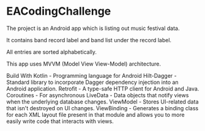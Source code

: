 # EACodingChallenge

The project is an Android app which is listing out music festival data.

It contains band record label and band list under the record label.

All entries are sorted alphabetically.

This app uses MVVM (Model View View-Model) architecture.

Build With
Kotlin - Programming language for Android
Hilt-Dagger - Standard library to incorporate Dagger dependency injection into an Android application.
Retrofit - A type-safe HTTP client for Android and Java.
Coroutines - For asynchronous
LiveData - Data objects that notify views when the underlying database changes.
ViewModel - Stores UI-related data that isn't destroyed on UI changes.
ViewBinding - Generates a binding class for each XML layout file present in that module and allows you to more easily write code that interacts with views.
